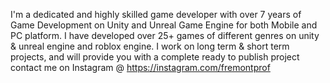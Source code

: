 I'm a dedicated and highly skilled game developer with over 7 years of Game Development on Unity and Unreal Game Engine for both Mobile and PC platform.
I have developed over 25+ games of different genres on unity & unreal engine and roblox engine.
I work on long term & short term projects, and will provide you with a complete ready to publish project
contact me on Instagram @ https://instagram.com/fremontprof
